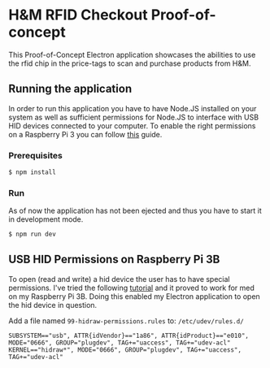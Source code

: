 # H&M RFID Checkout Proof-of-concept
This Proof-of-Concept Electron application showcases the abilities to use the rfid chip in the price-tags to scan and purchase products from H&M.

## Running the application

In order to run this application you have to have Node.JS installed on your system as well as sufficient permissions for Node.JS to interface with USB HID devices connected to your computer. To enable the right permissions on a Raspberry Pi 3 you can follow [this](#USB-HID-Permissions-on-Raspberry-Pi-3B) guide.
### Prerequisites
```sh
$ npm install
```

### Run
As of now the application has not been ejected and thus you have to start it in development mode.
```sh
$ npm run dev
```

## USB HID Permissions on Raspberry Pi 3B
To open (read and write) a hid device the user has to have special permissions. I've tried the following [tutorial](https://unix.stackexchange.com/questions/85379/dev-hidraw-read-permissions/85459) and it proved to work for med on my Raspberry Pi 3B. Doing this enabled my Electron application to open the hid device in question.

Add a file named `99-hidraw-permissions.rules` to: `/etc/udev/rules.d/`
```plain text
SUBSYSTEM=="usb", ATTR{idVendor}=="1a86", ATTR{idProduct}=="e010", MODE="0666", GROUP="plugdev", TAG+="uaccess", TAG+="udev-acl"
KERNEL=="hidraw*", MODE="0666", GROUP="plugdev", TAG+="uaccess", TAG+="udev-acl"
```